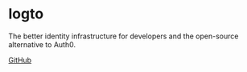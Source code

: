 # logto

The better identity infrastructure for developers and the open-source alternative to Auth0.

[GitHub](https://github.com/logto-io/logto)